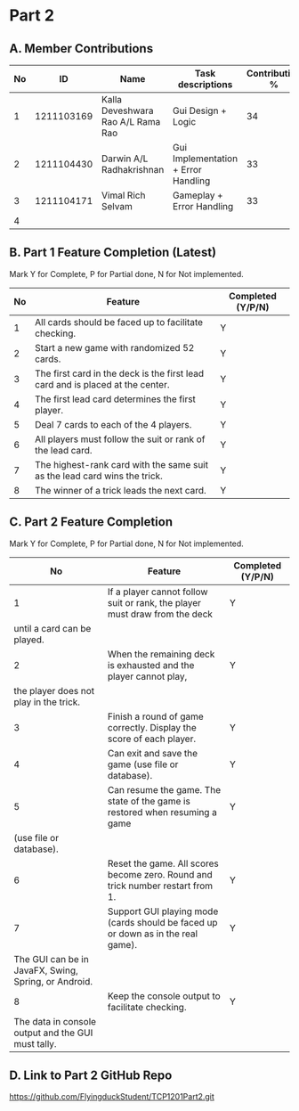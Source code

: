# Part 2

## A. Member Contributions

No | ID         | Name | Task descriptions | Contribution %
-- | ---------- | ---- | ----------------- | --------------
1  | 1211103169 | Kalla Deveshwara Rao A/L Rama Rao    |     Gui Design  +  Logic                |    34
2  | 1211104430 | Darwin A/L Radhakrishnan     |    Gui Implementation + Error Handling               | 33
3  | 1211104171 | Vimal Rich Selvam     |     Gameplay + Error Handling              | 33
4  |            |      |                   |


## B. Part 1 Feature Completion (Latest)

Mark Y for Complete, P for Partial done, N for Not implemented.

No | Feature                                                                         | Completed (Y/P/N)
-- | ------------------------------------------------------------------------------- | -----------------
1  | All cards should be faced up to facilitate checking.                            | Y
2  | Start a new game with randomized 52 cards.                                      | Y
3  | The first card in the deck is the first lead card and is placed at the center.  | Y
4  | The first lead card determines the first player.                                | Y
5  | Deal 7 cards to each of the 4 players.                                          | Y
6  | All players must follow the suit or rank of the lead card.                      | Y
7  | The highest-rank card with the same suit as the lead card wins the trick.       | Y
8  | The winner of a trick leads the next card.                                      | Y


## C. Part 2 Feature Completion

Mark Y for Complete, P for Partial done, N for Not implemented.

No | Feature                                                                          | Completed (Y/P/N)
-- | -------------------------------------------------------------------------------- | -----------------
1  | If a player cannot follow suit or rank, the player must draw from the deck       |   Y
   | until a card can be played.                                                      |
2  | When the remaining deck is exhausted and the player cannot play,                 |   Y
   | the player does not play in the trick.                                           |
3  | Finish a round of game correctly. Display the score of each player.              |   Y
4  | Can exit and save the game (use file or database).                               |   Y
5  | Can resume the game. The state of the game is restored when resuming a game      |   Y
   | (use file or database).                                                          |
6  | Reset the game. All scores become zero. Round and trick number restart from 1.   |   Y
7  | Support GUI playing mode (cards should be faced up or down as in the real game). |   Y
   | The GUI can be in JavaFX, Swing, Spring, or Android.                             |
8  | Keep the console output to facilitate checking.                                  |   Y
   | The data in console output and the GUI must tally.                               |


## D. Link to Part 2 GitHub Repo

https://github.com/FlyingduckStudent/TCP1201Part2.git


